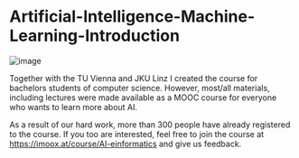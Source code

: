 # Artificial-Intelligence-Machine-Learning-Introduction

![image](https://github.com/SaidKhudoyan/Artificial-Intelligence-Machine-Learning-Introduction/assets/95490948/1e11cbc0-3948-45c4-8e83-e9e2f5a4bc47)

Together with the TU Vienna and JKU Linz I created the course for bachelors students of computer science. However, most/all materials, including lectures were made available as a MOOC course for everyone who wants to learn more about AI.

As a result of our hard work, more than 300 people have already registered to the course. If you too are interested, feel free to join the course at https://imoox.at/course/AI-einformatics and give us feedback.


